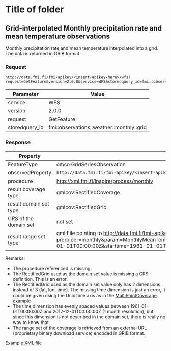# Title of folder

## Grid-interpolated Monthly precipitation rate and mean temperature observations

Monthly precipitation rate and mean temperature interpolated into a grid. The data is returned in GRIB format.

### Request

	http://data.fmi.fi/fmi-apikey/<insert-apikey-here>/wfs?request=GetFeature&version=2.0.0&service=WFS&storedquery_id=fmi::observations::weather::monthly::grid

Parameter      | Value
---------------|----------------
service        | WFS
version        | 2.0.0
request        | GetFeature
storedquery_id | fmi::observations::weather::monthly::grid

### Response

Property               | Value
-----------------------|-------------------
FeatureType            | omso:GridSeriesObservation
observedProperty       | `http://data.fmi.fi/fmi-apikey/<insert-apikey-here>/meta?observableProperty=forecast&param=MonthlyMeanTemperature,MonthlyPrecipitation&amp;language=eng&units=grib`
procedure              | http://xml.fmi.fi/inspire/process/monthly
result coverage type   | gmlcov:RectifiedCoverage
result domain set type | gmlcov:RectifiedGrid
CRS of the domain set  | not set
result range set type  | gml:File pointing to http://data.fmi.fi/fmi-apikey/<insert-apikey-here>/download?producer=monthly&param=MonthlyMeanTemperature,MonthlyPrecipitation&bbox=15.9689043139365,59.6117693413028,33.0613124198255,70.0798784441389&origintime=1961-01-01T00:00:00Z&starttime=1961-01-01T00:00:00Z&endtime=2012-12-01T00:00:00Z&format=grib2&projection=epsg:4326

Remarks:

* The procedure referenced is missing.
* The RectifiedGrid used as the domain set value is missing a CRS definition. This is an error.
* The RectifiedGrid used as the domain set value only has 2 dimensions instead of 3 (lat, lon, time). The missing time dimension is just an error, it could be given using the Unix time axis as in the [MultiPointCoverage example](../gridseriesobservation_multipointcoverage/README.md)
* The time dimension has evenly spaced values between 1961-01-01T00:00:00Z and 2012-12-01T00:00:00Z (1 month resolution), but since this dimension is not described in the domain set, there is really no way to know that.
* The range set of the coverage is retrieved from an external URL (proprietary binary download service) encoded in GRIB format.

[Example XML file](./fmi-wfs-observations-monthly-temp_and_prec_interpolated.xml)

